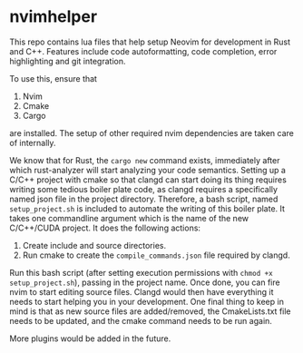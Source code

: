 # nvimhelper
This repo contains lua files that help setup Neovim for development in Rust and C++. Features include code autoformatting, code completion, error highlighting and git integration.

To use this, ensure that

1. Nvim
2. Cmake
3. Cargo

are installed. The setup of other required nvim dependencies are taken care of internally.

We know that for Rust, the ``cargo new`` command exists, immediately after which rust-analyzer will start analyzing your code semantics. Setting up a C/C++ project with cmake  so that clangd can start doing its thing requires writing some tedious boiler plate code, as clangd requires a specifically named json file in the project directory. Therefore, a bash script, named ``setup_project.sh`` is included to automate the writing of this boiler plate. It takes one commandline argument which is the name of the new C/C++/CUDA project. It does the following actions:

1. Create include and source directories.
2. Run cmake to create the ``compile_commands.json`` file required by clangd. 

Run this bash script (after setting execution permissions with ``chmod +x setup_project.sh``), passing in the project name. Once done, you can fire nvim to start editing source files. Clangd would then have everything it needs to start helping you in your development. One final thing to keep in mind is that as new source files are added/removed, the CmakeLists.txt file needs to be updated, and the cmake command needs to be run again.

More plugins would be added in the future.
